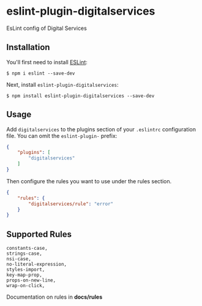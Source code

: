 # eslint-plugin-digitalservices

EsLint config of Digital Services

## Installation

You'll first need to install [ESLint](http://eslint.org):

```
$ npm i eslint --save-dev
```

Next, install `eslint-plugin-digitalservices`:

```
$ npm install eslint-plugin-digitalservices --save-dev
```


## Usage

Add `digitalservices` to the plugins section of your `.eslintrc` configuration file. You can omit the `eslint-plugin-` prefix:

```json
{
    "plugins": [
        "digitalservices"
    ]
}
```


Then configure the rules you want to use under the rules section.

```json
{
    "rules": {
        "digitalservices/rule": "error"
    }
}
```

## Supported Rules

```
constants-case,
strings-case,
nsi-case,
no-literal-expression,
styles-import,
key-map-prop,
props-on-new-line,
wrap-on-click,
```

Documentation on rules in **docs/rules**





